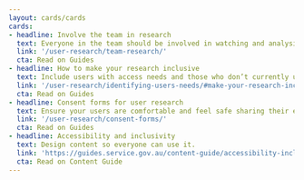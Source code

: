 ```yaml
---
layout: cards/cards
cards:
- headline: Involve the team in research
  text: Everyone in the team should be involved in watching and analysing research with real users.
  link: '/user-research/team-research/'
  cta: Read on Guides
- headline: How to make your research inclusive
  text: Include users with access needs and those who don’t currently use digital services.
  link: '/user-research/identifying-users-needs/#make-your-research-inclusive'
  cta: Read on Guides
- headline: Consent forms for user research
  text: Ensure your users are comfortable and feel safe sharing their experiences.
  link: '/user-research/consent-forms/'
  cta: Read on Guides
- headline: Accessibility and inclusivity
  text: Design content so everyone can use it.
  link: 'https://guides.service.gov.au/content-guide/accessibility-inclusivity/'
  cta: Read on Content Guide
---
```

